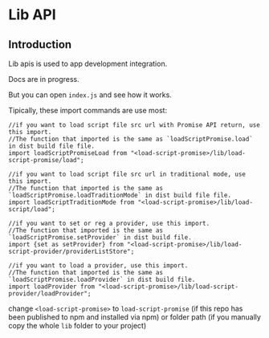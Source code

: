 # Lib API

## Introduction

Lib apis is used to app development integration.

Docs are in progress. 

But you can open `index.js` and see how it works.

Tipically, these import commands are use most:

```
//if you want to load script file src url with Promise API return, use this import.
//The function that imported is the same as `loadScriptPromise.load` in dist build file file.
import loadScriptPromiseLoad from "<load-script-promise>/lib/load-script-promise/load";

//if you want to load script file src url in traditional mode, use this import.
//The function that imported is the same as `loadScriptPromise.loadTraditionMode` in dist build file file.
import loadScriptTraditionMode from "<load-script-promise>/lib/load-script/load";

//if you want to set or reg a provider, use this import.
//The function that imported is the same as `loadScriptPromise.setProvider` in dist build file.
import {set as setProvider} from "<load-script-promise>/lib/load-script-provider/providerListStore";

//if you want to load a provider, use this import.
//The function that imported is the same as `loadScriptPromise.loadProvider` in dist build file.
import loadProvider from "<load-script-promise>/lib/load-script-provider/loadProvider";

```

change `<load-script-promise>` to `load-script-promise` (if this repo has been published to npm and installed via npm) or folder path (if you manually copy the whole `lib` folder to your project)
